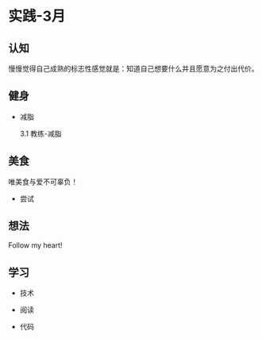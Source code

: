 # 实践-3月

## 认知

慢慢觉得自己成熟的标志性感觉就是：知道自己想要什么并且愿意为之付出代价。

## 健身

- 减脂

    3.1 教练-减脂

## 美食

唯美食与爱不可辜负！

- 尝试

## 想法

Follow my heart!


## 学习

 - 技术


 - 阅读


 - 代码
